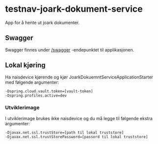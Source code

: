 # testnav-joark-dokument-service

App for å hente ut joark dokumenter.

## Swagger

Swagger finnes under [/swagger](https://testnav-joark-dokument-service.dev.intern.nav.no/swagger) -endepunktet til applikasjonen.

## Lokal kjøring

Ha naisdevice kjørende og kjør JoarkDokuemntServiceApplicationStarter med følgende argumenter:

```
-Dspring.cloud.vault.token=[vault-token]
-Dspring.profiles.active=dev
```

### Utviklerimage

I utviklerimage brukes ikke naisdevice og du må legge til følgende ekstra argumenter:

```
-Djavax.net.ssl.trustStore=[path til lokal truststore]
-Djavax.net.ssl.trustStorePassword=[passord til lokal truststore]
```